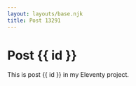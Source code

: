 ```yaml
---
layout: layouts/base.njk
title: Post 13291
---
```


# Post {{ id }}

This is post {{ id }} in my Eleventy project.
